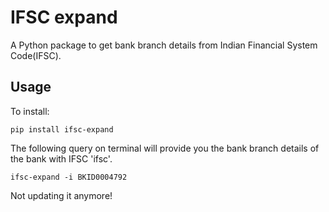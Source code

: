 # IFSC expand

A Python package to get bank branch details from Indian Financial System Code(IFSC).

## Usage

To install:

```
pip install ifsc-expand
```

The following query on terminal will provide you the bank branch details of the bank with IFSC 'ifsc'.

```
ifsc-expand -i BKID0004792
```


Not updating it anymore!

